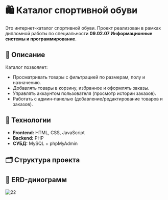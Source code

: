 # 🛍️ Каталог спортивной обуви

Это интернет-каталог спортивной обуви. Проект реализован в рамках дипломной работы по специальности **09.02.07 Информационные системы и программирование**.

## 📌 Описание

Каталог позволяет:
- Просматривать товары с фильтрацией по размерам, полу и назначению.
- Добавлять товары в корзину, избранное и оформлять заказы.
- Управлять аккаунтом пользователя (просмотр истории заказов).
- Работать с админ-панелью (добавление/редактирование товаров и заказов).

## 🧩 Технологии

- **Frontend:** HTML, CSS, JavaScript
- **Backend:** PHP
- **СУБД:** MySQL + phpMyAdmin

## 🗂 Структура проекта

## 📃 ERD-дииограмм
![22](https://github.com/user-attachments/assets/8391a20d-a0b4-4baf-9f77-95292787ee5e)



